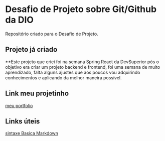 # Desafio de Projeto sobre Git/Github da DIO
Repositório criado para o Desafio de Projeto.

## Projeto já criado
**Este projeto que criei foi na semana Spring React da DevSuperior
pós o objetivo era criar um projeto backend e frontend, 
foi uma semana de muito aprendizado, falta alguns ajustes que
aos poucos vou adquirindo conhecimentos e aplicando da melhor
maneira possível.
## Link meu projetinho
[meu portfolio](https://github.com/dalcymar/dsmovie)


## Links úteis
[sintaxe Basica Markdown](https://www.markdownguide.org/basic-syntax/)
